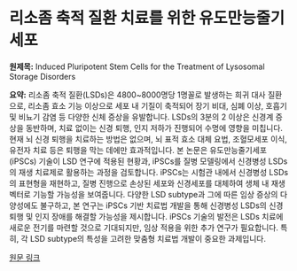 # 리소좀 축적 질환 치료를 위한 유도만능줄기세포

**원제목:** Induced Pluripotent Stem Cells for the Treatment of Lysosomal Storage Disorders

**요약:** 리소좀 축적 질환(LSDs)은 4800~8000명당 1명꼴로 발생하는 희귀 대사 질환으로, 리소좀 효소 기능 이상으로 세포 내 기질이 축적되어 장기 비대, 심폐 이상, 호흡기 및 비뇨기 감염 등 다양한 신체 증상을 유발합니다.  LSDs의 3분의 2 이상은 신경계 증상을 동반하며, 치료 없이는 신경 퇴행, 인지 저하가 진행되어 수명에 영향을 미칩니다. 현재 뇌 신경 퇴행을 치료하는 방법은 없으며, 뇌 표적 효소 대체 요법, 조혈모세포 이식, 유전자 치료 등은 퇴행을 막는 데에만 효과적입니다.  본 논문은 유도만능줄기세포(iPSCs) 기술이 LSD 연구에 적용된 현황과,  iPSCs를 질병 모델링에서 신경병성 LSDs의 재생 치료제로 활용하는 과정을 검토합니다. iPSCs는 시험관 내에서 신경병성 LSDs의 표현형을 재현하고, 질병 진행으로 손상된 세포와 신경세포를 대체하여 생체 내 재생 벡터로 기능할 가능성을 보여줍니다.  다양한 LSD subtype과 그에 따른 임상 증상의 다양성에도 불구하고,  본 연구는 iPSCs 기반 치료법 개발을 통해 신경병성 LSDs의 신경 퇴행 및 인지 장애를 해결할 가능성을 제시합니다.  iPSCs 기술의 발전은 LSDs 치료에 새로운 전기를 마련할 것으로 기대되지만,  임상 적용을 위한 추가 연구가 필요합니다.  특히,  각 LSD subtype의 특성을 고려한 맞춤형 치료법 개발이 중요한 과제입니다.

[원문 링크](https://pmc.ncbi.nlm.nih.gov/articles/PMC12248165/)
